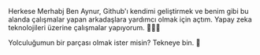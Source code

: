 

Herkese Merhabj
 Ben Aynur, Github'ı kendimi geliştirmek ve benim gibi bu alanda çalışmalar yapan arkadaşlara yardımcı olmak için açtım. Yapay zeka teknolojileri üzerine çalışmalar yapıyorum.  👩🏻‍💻   
     
     
     
   Yolculuğumun bir parçası olmak ister misin? Tekneye bin. 🌼


